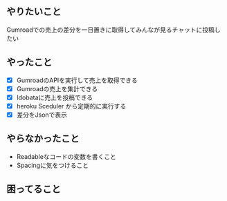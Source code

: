 ## やりたいこと

Gumroadでの売上の差分を一日置きに取得してみんなが見るチャットに投稿したい

## やったこと

- [x] GumroadのAPIを実行して売上を取得できる
- [x] Gumroadの売上を集計できる
- [x] Idobataに売上を投稿できる
- [x] heroku Sceduler から定期的に実行する 
- [x] 差分をJsonで表示

## やらなかったこと
- Readableなコードの変数を書くこと
- Spacingに気をつけること

## 困ってること
